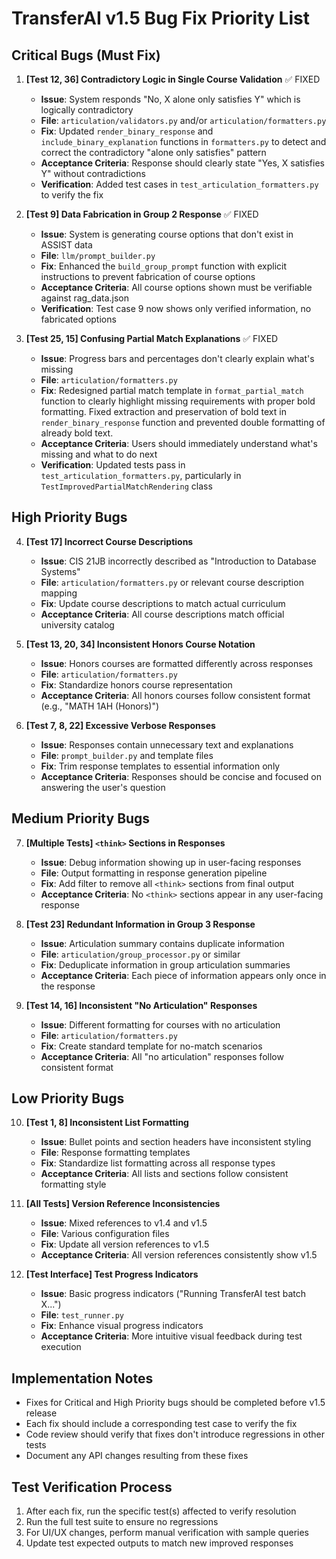 # TransferAI v1.5 Bug Fix Priority List

## Critical Bugs (Must Fix)

1. **[Test 12, 36] Contradictory Logic in Single Course Validation** ✅ FIXED
   - **Issue**: System responds "No, X alone only satisfies Y" which is logically contradictory
   - **File**: `articulation/validators.py` and/or `articulation/formatters.py`
   - **Fix**: Updated `render_binary_response` and `include_binary_explanation` functions in `formatters.py` to detect and correct the contradictory "alone only satisfies" pattern
   - **Acceptance Criteria**: Response should clearly state "Yes, X satisfies Y" without contradictions
   - **Verification**: Added test cases in `test_articulation_formatters.py` to verify the fix

2. **[Test 9] Data Fabrication in Group 2 Response** ✅ FIXED
   - **Issue**: System is generating course options that don't exist in ASSIST data
   - **File**: `llm/prompt_builder.py`
   - **Fix**: Enhanced the `build_group_prompt` function with explicit instructions to prevent fabrication of course options
   - **Acceptance Criteria**: All course options shown must be verifiable against rag_data.json
   - **Verification**: Test case 9 now shows only verified information, no fabricated options

3. **[Test 25, 15] Confusing Partial Match Explanations** ✅ FIXED
   - **Issue**: Progress bars and percentages don't clearly explain what's missing
   - **File**: `articulation/formatters.py`
   - **Fix**: Redesigned partial match template in `format_partial_match` function to clearly highlight missing requirements with proper bold formatting. Fixed extraction and preservation of bold text in `render_binary_response` function and prevented double formatting of already bold text.
   - **Acceptance Criteria**: Users should immediately understand what's missing and what to do next
   - **Verification**: Updated tests pass in `test_articulation_formatters.py`, particularly in `TestImprovedPartialMatchRendering` class

## High Priority Bugs

4. **[Test 17] Incorrect Course Descriptions**
   - **Issue**: CIS 21JB incorrectly described as "Introduction to Database Systems" 
   - **File**: `articulation/formatters.py` or relevant course description mapping
   - **Fix**: Update course descriptions to match actual curriculum
   - **Acceptance Criteria**: All course descriptions match official university catalog

5. **[Test 13, 20, 34] Inconsistent Honors Course Notation**
   - **Issue**: Honors courses are formatted differently across responses
   - **File**: `articulation/formatters.py`
   - **Fix**: Standardize honors course representation
   - **Acceptance Criteria**: All honors courses follow consistent format (e.g., "MATH 1AH (Honors)")

6. **[Test 7, 8, 22] Excessive Verbose Responses**
   - **Issue**: Responses contain unnecessary text and explanations
   - **File**: `prompt_builder.py` and template files
   - **Fix**: Trim response templates to essential information only
   - **Acceptance Criteria**: Responses should be concise and focused on answering the user's question

## Medium Priority Bugs

7. **[Multiple Tests] `<think>` Sections in Responses**
   - **Issue**: Debug information showing up in user-facing responses
   - **File**: Output formatting in response generation pipeline
   - **Fix**: Add filter to remove all `<think>` sections from final output
   - **Acceptance Criteria**: No `<think>` sections appear in any user-facing response

8. **[Test 23] Redundant Information in Group 3 Response**
   - **Issue**: Articulation summary contains duplicate information
   - **File**: `articulation/group_processor.py` or similar
   - **Fix**: Deduplicate information in group articulation summaries
   - **Acceptance Criteria**: Each piece of information appears only once in the response

9. **[Test 14, 16] Inconsistent "No Articulation" Responses**
   - **Issue**: Different formatting for courses with no articulation
   - **File**: `articulation/formatters.py`
   - **Fix**: Create standard template for no-match scenarios
   - **Acceptance Criteria**: All "no articulation" responses follow consistent format

## Low Priority Bugs

10. **[Test 1, 8] Inconsistent List Formatting**
    - **Issue**: Bullet points and section headers have inconsistent styling
    - **File**: Response formatting templates
    - **Fix**: Standardize list formatting across all response types
    - **Acceptance Criteria**: All lists and sections follow consistent formatting style

11. **[All Tests] Version Reference Inconsistencies**
    - **Issue**: Mixed references to v1.4 and v1.5
    - **File**: Various configuration files
    - **Fix**: Update all version references to v1.5
    - **Acceptance Criteria**: All version references consistently show v1.5

12. **[Test Interface] Test Progress Indicators**
    - **Issue**: Basic progress indicators ("Running TransferAI test batch X...")
    - **File**: `test_runner.py`
    - **Fix**: Enhance visual progress indicators
    - **Acceptance Criteria**: More intuitive visual feedback during test execution

## Implementation Notes

- Fixes for Critical and High Priority bugs should be completed before v1.5 release
- Each fix should include a corresponding test case to verify the fix
- Code review should verify that fixes don't introduce regressions in other tests
- Document any API changes resulting from these fixes

## Test Verification Process

1. After each fix, run the specific test(s) affected to verify resolution
2. Run the full test suite to ensure no regressions
3. For UI/UX changes, perform manual verification with sample queries
4. Update test expected outputs to match new improved responses 